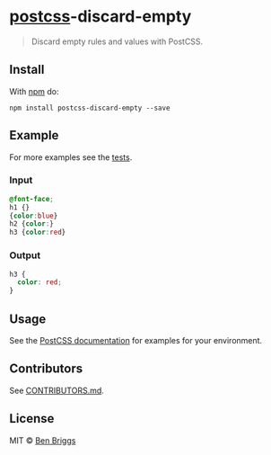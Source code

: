 # [postcss][postcss]-discard-empty

> Discard empty rules and values with PostCSS.

## Install

With [npm](https://npmjs.org/package/postcss-discard-empty) do:

```
npm install postcss-discard-empty --save
```

## Example

For more examples see the [tests](src/__tests__/index.js).

### Input

```css
@font-face;
h1 {}
{color:blue}
h2 {color:}
h3 {color:red}
```

### Output

```css
h3 {
  color: red;
}
```

## Usage

See the [PostCSS documentation](https://github.com/postcss/postcss#usage) for
examples for your environment.

## Contributors

See
[CONTRIBUTORS.md](https://github.com/cssnano/cssnano/blob/master/CONTRIBUTORS.md).

## License

MIT © [Ben Briggs](http://beneb.info)

[postcss]: https://github.com/postcss/postcss
